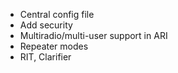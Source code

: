 * Central config file
* Add security
* Multiradio/multi-user support in ARI
* Repeater modes
* RIT, Clarifier
